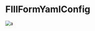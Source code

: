 # FIllFormYamlConfig
![a](https://user-images.githubusercontent.com/78864908/162989264-f0418c28-2ab8-43bb-b7d7-94ac9fcf86cd.JPG)
